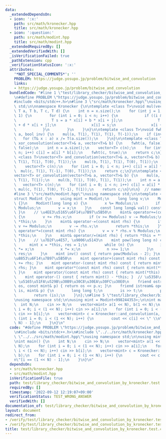 ```yaml
---
data:
  _extendedDependsOn:
  - icon: ':x:'
    path: src/math/kronecker.hpp
    title: src/math/kronecker.hpp
  - icon: ':question:'
    path: src/math/modint.hpp
    title: src/math/modint.hpp
  _extendedRequiredBy: []
  _extendedVerifiedWith: []
  _isVerificationFailed: true
  _pathExtension: cpp
  _verificationStatusIcon: ':x:'
  attributes:
    '*NOT_SPECIAL_COMMENTS*': ''
    PROBLEM: https://judge.yosupo.jp/problem/bitwise_and_convolution
    links:
    - https://judge.yosupo.jp/problem/bitwise_and_convolution
  bundledCode: "#line 1 \"test/library_checker/bitwise_and_convolution_by_kronecker.test.cpp\"\
    \n#define PROBLEM \"https://judge.yosupo.jp/problem/bitwise_and_convolution\"\n\
    #include <bits/stdc++.h>\n#line 3 \"src/math/kronecker.hpp\"\nusing namespace\
    \ std;\n\nnamespace Kronecker {\n\ntemplate <class T>\nvoid mul(vector<T>& x,\
    \ T a, T b, T c, T d) {\n    int n = x.size();\n    for (int j = 1; j < n; j <<=\
    \ 1) {\n        for (int i = 0; i < n; i++) {\n            if ((i & j) == 0) {\n\
    \                T s = a * x[i] + b * x[i + j];\n                T t = c * x[i]\
    \ + d * x[i + j];\n                x[i] = s;\n                x[i + j] = t;\n\
    \            }\n        }\n    }\n}\n\ntemplate <class T>\nvoid fwht(vector<T>&\
    \ a, bool inv) {\n    mul(a, T(1), T(1), T(1), T(-1));\n    if (inv) {\n     \
    \   for (T& x : a) x /= T(a.size());\n    }\n}\n\ntemplate <class T>\nvector<T>\
    \ xor_convolution(vector<T>& a, vector<T>& b) {\n    fwht(a, false);\n    fwht(b,\
    \ false);\n    int n = a.size();\n    vector<T> c(n);\n    for (int i = 0; i <\
    \ n; i++) c[i] = a[i] * b[i];\n    fwht(c, true);\n    return c;\n}\n\ntemplate\
    \ <class T>\nvector<T> and_convolution(vector<T>& a, vector<T>& b) {\n    mul(a,\
    \ T(1), T(1), T(0), T(1));\n    mul(b, T(1), T(1), T(0), T(1));\n    int n = a.size();\n\
    \    vector<T> c(n);\n    for (int i = 0; i < n; i++) c[i] = a[i] * b[i];\n  \
    \  mul(c, T(1), T(-1), T(0), T(1));\n    return c;\n}\n\ntemplate <class T>\n\
    vector<T> or_convolution(vector<T>& a, vector<T>& b) {\n    mul(a, T(1), T(0),\
    \ T(1), T(1));\n    mul(b, T(1), T(0), T(1), T(1));\n    int n = a.size();\n \
    \   vector<T> c(n);\n    for (int i = 0; i < n; i++) c[i] = a[i] * b[i];\n   \
    \ mul(c, T(1), T(0), T(-1), T(1));\n    return c;\n}\n\n}  // namespace Kronecker\n\
    #line 3 \"src/math/modint.hpp\"\nusing namespace std;\n\ntemplate <int64_t Modulus>\n\
    struct Modint {\n    using mint = Modint;\n    long long v;\n    Modint() : v(0)\
    \ {}\n    Modint(long long x) {\n        x %= Modulus;\n        if (x < 0) x +=\
    \ Modulus;\n        v = x;\n    }\n    const long long& val() const { return v;\
    \ }\n    // \u4EE3\u5165\u6F14\u7B97\u5B50\n    mint& operator+=(const mint rhs)\
    \ {\n        v += rhs.v;\n        if (v >= Modulus) v -= Modulus;\n        return\
    \ *this;\n    }\n    mint& operator-=(const mint rhs) {\n        if (v < rhs.v)\
    \ v += Modulus;\n        v -= rhs.v;\n        return *this;\n    }\n    mint&\
    \ operator*=(const mint rhs) {\n        v = v * rhs.v % Modulus;\n        return\
    \ *this;\n    }\n    mint& operator/=(mint rhs) { return *this = *this * rhs.inv();\
    \ }\n    // \u7D2F\u4E57, \u9006\u5143\n    mint pow(long long n) const {\n  \
    \      mint x = *this, res = 1;\n        while (n) {\n            if (n & 1) res\
    \ *= x;\n            x *= x;\n            n >>= 1;\n        }\n        return\
    \ res;\n    }\n    mint inv() const { return pow(Modulus - 2); }\n    // \u7B97\
    \u8853\u6F14\u7B97\u5B50\n    mint operator+(const mint rhs) const { return mint(*this)\
    \ += rhs; }\n    mint operator-(const mint rhs) const { return mint(*this) -=\
    \ rhs; }\n    mint operator*(const mint rhs) const { return mint(*this) *= rhs;\
    \ }\n    mint operator/(const mint rhs) const { return mint(*this) /= rhs; }\n\
    \    mint operator-() const { return mint() - *this; }  // \u5358\u9805\n    //\
    \ \u5165\u51FA\u529B\u30B9\u30C8\u30EA\u30FC\u30E0\n    friend ostream& operator<<(ostream&\
    \ os, const mint& p) { return os << p.v; }\n    friend istream& operator>>(istream&\
    \ is, mint& p) {\n        long long t;\n        is >> t;\n        p = mint(t);\n\
    \        return (is);\n    }\n};\n#line 5 \"test/library_checker/bitwise_and_convolution_by_kronecker.test.cpp\"\
    \nusing namespace std;\n\nusing mint = Modint<998244353>;\n\nint main() {\n  \
    \  int N;\n    cin >> N;\n    vector<mint> a(1 << N), b(1 << N);\n    for (int\
    \ i = 0; i < (1 << N); i++) cin >> a[i];\n    for (int i = 0; i < (1 << N); i++)\
    \ cin >> b[i];\n    vector<mint> c = Kronecker::and_convolution(a, b);\n    for\
    \ (int i = 0; i < (1 << N); i++) {\n        cout << c[i] << \" \\n\"[i == (1 <<\
    \ N) - 1];\n    }\n}\n"
  code: "#define PROBLEM \"https://judge.yosupo.jp/problem/bitwise_and_convolution\"\
    \n#include <bits/stdc++.h>\n#include \"../../src/math/kronecker.hpp\"\n#include\
    \ \"../../src/math/modint.hpp\"\nusing namespace std;\n\nusing mint = Modint<998244353>;\n\
    \nint main() {\n    int N;\n    cin >> N;\n    vector<mint> a(1 << N), b(1 <<\
    \ N);\n    for (int i = 0; i < (1 << N); i++) cin >> a[i];\n    for (int i = 0;\
    \ i < (1 << N); i++) cin >> b[i];\n    vector<mint> c = Kronecker::and_convolution(a,\
    \ b);\n    for (int i = 0; i < (1 << N); i++) {\n        cout << c[i] << \" \\\
    n\"[i == (1 << N) - 1];\n    }\n}\n"
  dependsOn:
  - src/math/kronecker.hpp
  - src/math/modint.hpp
  isVerificationFile: true
  path: test/library_checker/bitwise_and_convolution_by_kronecker.test.cpp
  requiredBy: []
  timestamp: '2022-09-12 12:19:07+09:00'
  verificationStatus: TEST_WRONG_ANSWER
  verifiedWith: []
documentation_of: test/library_checker/bitwise_and_convolution_by_kronecker.test.cpp
layout: document
redirect_from:
- /verify/test/library_checker/bitwise_and_convolution_by_kronecker.test.cpp
- /verify/test/library_checker/bitwise_and_convolution_by_kronecker.test.cpp.html
title: test/library_checker/bitwise_and_convolution_by_kronecker.test.cpp
---
```

